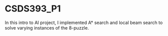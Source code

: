 # CSDS393_P1
In this intro to AI project, I implemented A* search and local beam search to solve varying instances of the 8-puzzle.
